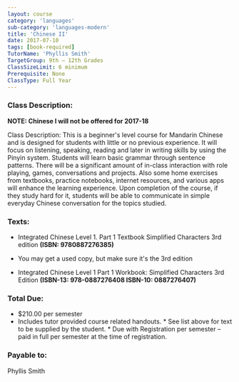 ---
layout: course
category: 'languages'
sub-category: 'languages-modern'
title: 'Chinese II'
date: 2017-07-10
tags: [book-required]
TutorName: 'Phyllis Smith'
TargetGroup: 9th – 12th Grades
ClassSizeLimit: 6 minimum
Prerequisite: None
ClassType: Full Year
---### Class Description:**NOTE: Chinese I will not be offered for 2017-18**

Class Description: This is a beginner's level course for Mandarin Chinese and is designed for students with little or no previous experience.  It will focus on listening, speaking, reading and later in writing skills by using the Pinyin system.  Students will learn basic grammar through sentence patterns.   There will be a significant amount of in-class interaction with role playing, games, conversations and projects.  Also some home exercises from textbooks, practice notebooks, internet resources, and various apps will enhance the learning experience.  Upon completion of the course, if they study hard for it, students will be able to communicate in simple everyday Chinese conversation for the topics studied.### Texts:*	Integrated Chinese Level 1. Part 1 Textbook Simplified Characters 3rd edition **(ISBN: 9780887276385)*** You may get a used copy, but make sure it's the 3rd edition*	Integrated Chinese Level 1 Part 1 Workbook: Simplified Characters 3rd Edition  **(ISBN-13: 978-0887276408    ISBN-10: 0887276407)**### Total Due:*	$210.00 per semester*	Includes tutor provided course related handouts. *	See list above for text to be supplied by the student. *	Due with Registration per semester – paid in full per semester at the time of registration.### Payable to:
Phyllis Smith